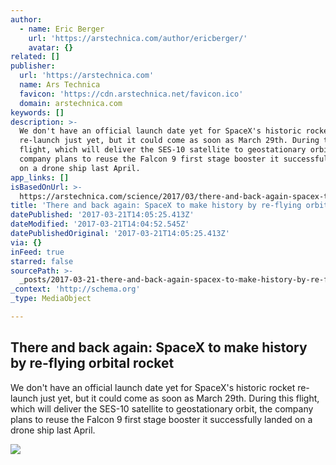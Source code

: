 ```yaml
---
author:
  - name: Eric Berger
    url: 'https://arstechnica.com/author/ericberger/'
    avatar: {}
related: []
publisher:
  url: 'https://arstechnica.com'
  name: Ars Technica
  favicon: 'https://cdn.arstechnica.net/favicon.ico'
  domain: arstechnica.com
keywords: []
description: >-
  We don't have an official launch date yet for SpaceX's historic rocket
  re-launch just yet, but it could come as soon as March 29th. During this
  flight, which will deliver the SES-10 satellite to geostationary orbit, the
  company plans to reuse the Falcon 9 first stage booster it successfully landed
  on a drone ship last April.
app_links: []
isBasedOnUrl: >-
  https://arstechnica.com/science/2017/03/there-and-back-again-spacex-to-make-history-by-re-flying-orbital-rocket/
title: 'There and back again: SpaceX to make history by re-flying orbital rocket'
datePublished: '2017-03-21T14:05:25.413Z'
dateModified: '2017-03-21T14:04:52.545Z'
datePublishedOriginal: '2017-03-21T14:05:25.413Z'
via: {}
inFeed: true
starred: false
sourcePath: >-
  _posts/2017-03-21-there-and-back-again-spacex-to-make-history-by-re-flying-or.md
_context: 'http://schema.org'
_type: MediaObject

---
```

<article style=""><h1>There and back again: SpaceX to make history by re-flying orbital rocket</h1><p>We don't have an official launch date yet for SpaceX's historic rocket re-launch just yet, but it could come as soon as March 29th. During this flight, which will deliver the SES-10 satellite to geostationary orbit, the company plans to reuse the Falcon 9 first stage booster it successfully landed on a drone ship last April.</p><img src="https://cdn.arstechnica.net/wp-content/uploads/2017/03/25728664603_4f5c4cc5ee_k-1-760x380.jpg" /></article>